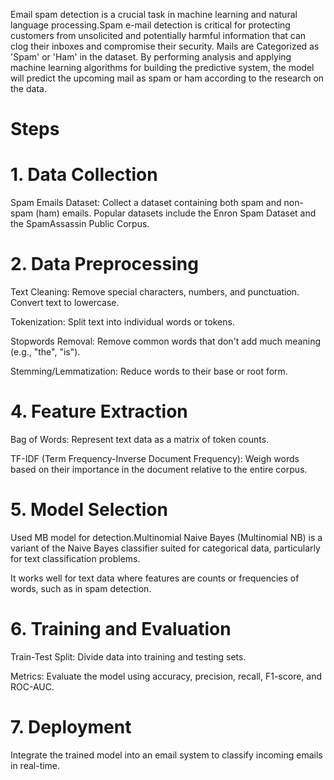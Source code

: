 Email spam detection is a crucial task in machine learning and natural language processing.Spam e-mail detection is critical for protecting customers from unsolicited and potentially harmful information that can clog their inboxes and compromise their security. Mails are Categorized as 'Spam' or 'Ham' in the dataset. By performing analysis and applying machine learning algorithms for building the predictive system, the model will predict the upcoming mail as spam or ham according to the research on the data.

# Steps

# 1. Data Collection
   
Spam Emails Dataset: Collect a dataset containing both spam and non-spam (ham) emails. Popular datasets include the Enron Spam Dataset and the SpamAssassin Public Corpus.

# 2. Data Preprocessing

Text Cleaning: Remove special characters, numbers, and punctuation. Convert text to lowercase.

Tokenization: Split text into individual words or tokens.

Stopwords Removal: Remove common words that don't add much meaning (e.g., "the", "is").

Stemming/Lemmatization: Reduce words to their base or root form.

# 4. Feature Extraction

Bag of Words: Represent text data as a matrix of token counts.

TF-IDF (Term Frequency-Inverse Document Frequency): Weigh words based on their importance in the document relative to the entire corpus.

# 5. Model Selection

Used MB model for detection.Multinomial Naive Bayes (Multinomial NB) is a variant of the Naive Bayes classifier suited for categorical data, particularly for text classification problems. 

It works well for text data where features are counts or frequencies of words, such as in spam detection.

# 6. Training and Evaluation

Train-Test Split: Divide data into training and testing sets.

Metrics: Evaluate the model using accuracy, precision, recall, F1-score, and ROC-AUC.

# 7. Deployment

Integrate the trained model into an email system to classify incoming emails in real-time.
